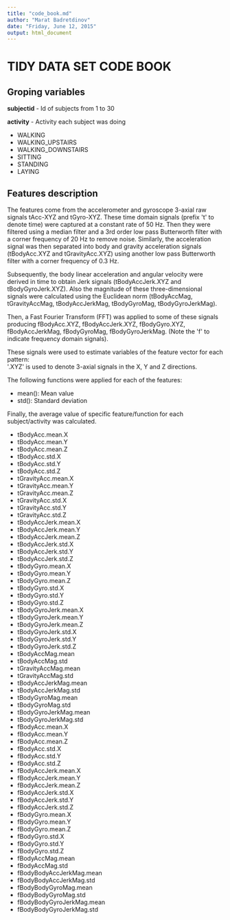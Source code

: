 ```yaml
---
title: "code_book.md"
author: "Marat Badretdinov"
date: "Friday, June 12, 2015"
output: html_document
---
```


# TIDY DATA SET CODE BOOK

## Groping variables

**subjectid**  - Id of subjects from 1 to 30

**activity**  - Activity each subject was doing

 + WALKING
 + WALKING_UPSTAIRS
 + WALKING_DOWNSTAIRS
 + SITTING
 + STANDING
 + LAYING

## Features description

The features come from the accelerometer and gyroscope 3-axial raw signals tAcc-XYZ and tGyro-XYZ. These time domain signals (prefix 't' to denote time) were captured at a constant rate of 50 Hz. Then they were filtered using a median filter and a 3rd order low pass Butterworth filter with a corner frequency of 20 Hz to remove noise. Similarly, the acceleration signal was then separated into body and gravity acceleration signals (tBodyAcc.XYZ and tGravityAcc.XYZ) using another low pass Butterworth filter with a corner frequency of 0.3 Hz. 

Subsequently, the body linear acceleration and angular velocity were derived in time to obtain Jerk signals (tBodyAccJerk.XYZ and tBodyGyroJerk.XYZ). Also the magnitude of these three-dimensional signals were calculated using the Euclidean norm (tBodyAccMag, tGravityAccMag, tBodyAccJerkMag, tBodyGyroMag, tBodyGyroJerkMag). 

Then, a Fast Fourier Transform (FFT) was applied to some of these signals producing fBodyAcc.XYZ, fBodyAccJerk.XYZ, fBodyGyro.XYZ, fBodyAccJerkMag, fBodyGyroMag, fBodyGyroJerkMag. (Note the 'f' to indicate frequency domain signals). 

These signals were used to estimate variables of the feature vector for each pattern:  
'.XYZ' is used to denote 3-axial signals in the X, Y and Z directions.

The following functions were applied for each of the features:

 + mean(): Mean value
 + std(): Standard deviation

Finally, the average value of specific feature/function for each subject/activity was calculated.

 + tBodyAcc.mean.X
 + tBodyAcc.mean.Y	
 + tBodyAcc.mean.Z	
 + tBodyAcc.std.X	
 + tBodyAcc.std.Y	
 + tBodyAcc.std.Z	
 + tGravityAcc.mean.X	
 + tGravityAcc.mean.Y	
 + tGravityAcc.mean.Z	
 + tGravityAcc.std.X	
 + tGravityAcc.std.Y	
 + tGravityAcc.std.Z	
 + tBodyAccJerk.mean.X	
 + tBodyAccJerk.mean.Y	
 + tBodyAccJerk.mean.Z	
 + tBodyAccJerk.std.X	
 + tBodyAccJerk.std.Y	
 + tBodyAccJerk.std.Z	
 + tBodyGyro.mean.X	
 + tBodyGyro.mean.Y	
 + tBodyGyro.mean.Z	
 + tBodyGyro.std.X	
 + tBodyGyro.std.Y	
 + tBodyGyro.std.Z	
 + tBodyGyroJerk.mean.X	
 + tBodyGyroJerk.mean.Y	
 + tBodyGyroJerk.mean.Z	
 + tBodyGyroJerk.std.X	
 + tBodyGyroJerk.std.Y	
 + tBodyGyroJerk.std.Z	
 + tBodyAccMag.mean	
 + tBodyAccMag.std	
 + tGravityAccMag.mean	
 + tGravityAccMag.std	
 + tBodyAccJerkMag.mean	
 + tBodyAccJerkMag.std	
 + tBodyGyroMag.mean	
 + tBodyGyroMag.std	
 + tBodyGyroJerkMag.mean	
 + tBodyGyroJerkMag.std	
 + fBodyAcc.mean.X	
 + fBodyAcc.mean.Y	
 + fBodyAcc.mean.Z	
 + fBodyAcc.std.X	
 + fBodyAcc.std.Y	
 + fBodyAcc.std.Z	
 + fBodyAccJerk.mean.X	
 + fBodyAccJerk.mean.Y	
 + fBodyAccJerk.mean.Z	
 + fBodyAccJerk.std.X	
 + fBodyAccJerk.std.Y	
 + fBodyAccJerk.std.Z	
 + fBodyGyro.mean.X	
 + fBodyGyro.mean.Y	
 + fBodyGyro.mean.Z	
 + fBodyGyro.std.X	
 + fBodyGyro.std.Y	
 + fBodyGyro.std.Z	
 + fBodyAccMag.mean	
 + fBodyAccMag.std	
 + fBodyBodyAccJerkMag.mean	
 + fBodyBodyAccJerkMag.std	
 + fBodyBodyGyroMag.mean	
 + fBodyBodyGyroMag.std	
 + fBodyBodyGyroJerkMag.mean	
 + fBodyBodyGyroJerkMag.std
 
